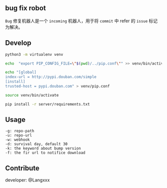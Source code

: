 ## bug fix robot

`Bug` 修复机器人是一个 `incoming` 机器人，用于将 `commit` 中 refer 的 `issue` 标记为解决。

## Develop
```bash
python3 -m virtualenv venv

echo  "export PIP_CONFIG_FILE=\"$(pwd)/../pip.conf\"" >> venv/bin/activate

echo "[global]
index-url = http://pypi.douban.com/simple
[install]
trusted-host = pypi.douban.com" > venv/pip.conf

source venv/bin/activate

pip install -r server/requirements.txt

```

## Usage
```
-g: repo-path
-u: repo-url
-w: webhook
-d: survival day, default 30
-k: the keyword about bump version
-f: the fir url to notifice download
```

## Contribute
developer: @Langxxx

